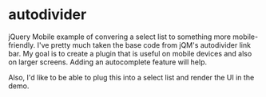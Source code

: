 autodivider
===========

jQuery Mobile example of convering a select list to something more mobile-friendly. I've pretty much taken the base
code from jQM's autodivider link bar.  My goal is to create a plugin that is useful on mobile devices and also 
on larger screens.  Adding an autocomplete feature will help.

Also, I'd like to be able to plug this into a select list and render the UI in the demo.
